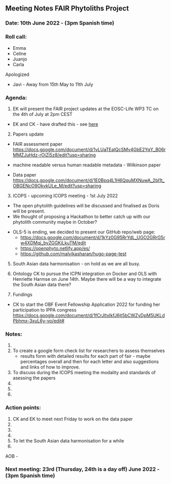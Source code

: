 ## Meeting Notes FAIR Phytoliths Project
### Date: 10th June 2022 - (3pm Spanish time)

### Roll call:

* Emma
* Celine 
* Juanjo
* Carla 

Apologized
* Javi - Away from 15th May to 11th July

### Agenda:

1. EK will present the FAIR project updates at the EOSC-Life WP3 TC on the 4th of July at 2pm CEST
* EK and CK - have drafted this - see [here](https://docs.google.com/presentation/d/1GFFvi2ZS6_4zqll1-htxTxUcerF1vG8A/edit?usp=sharing&ouid=105111274257661121211&rtpof=true&sd=true)

2. Papers update
* FAIR assessment paper
https://docs.google.com/document/d/1vLUaTEalQcSMv4GbE2YqY_B06rMMZJuHdz-rOiZi5z8/edit?usp=sharing
* machine readable versus human readable metadata - Wilkinson paper

* Data paper
https://docs.google.com/document/d/1E0Bpq4L1H6QquMXNuwA_2bl1t_OBGENcO9OkvkULe_M/edit?usp=sharing
   

3. ICOPS - upcoming ICOPS meeting - 1st July 2022

*  The open phytolith guidelines will be discussed and finalised as Doris will be present. 
* We thought of proposing a Hackathon to better catch up with our phytolith community maybe in October?
- OLS-5 is ending, we decided to present our GitHub repo/web page:
     * https://docs.google.com/document/d/1kYz0G95RrYdL_UGO2GRrG5rw4XDMqj_byZGGKiLkuTM/edit
     * https://openphyto.netlify.app/es/
     *  https://github.com/malvikasharan/hugo-page-test

5. South Asian data harmonisation - on hold as we are all busy.

6. Ontology CK to pursue the ICPN integration on Docker and OLS with Henriette Harmse on June 14th. Maybe there will be a way to integrate the South Asian data there?

7. Fundings
* CK to start the OBF Event Fellowship Application 2022 for funding her participation to IPPA congress 
https://docs.google.com/document/d/1fCrJltxIkfJ6jt5bCWZyDpM5UKLdPbhmx-3xuL6y-vo/edit#

### Notes:
1.
2. To create a google form check list for researchers to assess themselves
    * results form with detailed results for each part of fair - maybe percentages overall and then for each letter and also suggestions and links of how to improve. 
3. To discuss during the ICOPS meeting the modality and standards of asessing the papers  
5. 
6.
7.


### Action points:
1. CK and EK to meet next Friday to work on the data paper
2.
3. 
4. 
5. To let the South Asian data harmonisation for a while
6.

AOB -    

### Next meeting: 23rd (Thursday, 24th is a day off) June 2022 - (3pm Spanish time)
